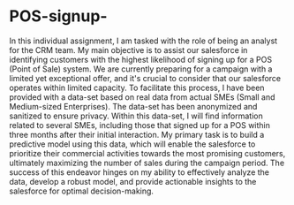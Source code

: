 # POS-signup-

In this individual assignment, I am tasked with the role of being an analyst for the CRM team. My main objective is to assist our salesforce in identifying customers with the highest likelihood of signing up for a POS (Point of Sale) system. We are currently preparing for a campaign with a limited yet exceptional offer, and it's crucial to consider that our salesforce operates within limited capacity. To facilitate this process, I have been provided with a data-set based on real data from actual SMEs (Small and Medium-sized Enterprises). The data-set has been anonymized and sanitized to ensure privacy. Within this data-set, I will find information related to several SMEs, including those that signed up for a POS within three months after their initial interaction. My primary task is to build a predictive model using this data, which will enable the salesforce to prioritize their commercial activities towards the most promising customers, ultimately maximizing the number of sales during the campaign period. The success of this endeavor hinges on my ability to effectively analyze the data, develop a robust model, and provide actionable insights to the salesforce for optimal decision-making.
